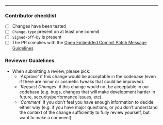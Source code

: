
---
### Contributor checklist
<!-- For completed items, change [ ] to [x].  -->
- [ ] Changes have been tested
- [ ] `Change-type` present on at least one commit
- [ ] `Signed-off-by` is present
- [ ] The PR complies with the [Open Embedded Commit Patch Message Guidelines](http://www.openembedded.org/wiki/Commit_Patch_Message_Guidelines)
<!-- optional: `Changelog-entry` present on at least one commit if you want to set the changelog entry manually-->

### Reviewer Guidelines
- When submitting a review, please pick:
  - '*Approve*' if this change would be acceptable in the codebase (even if there are minor or cosmetic tweaks that could be improved).
  - '*Request Changes*' if this change would not be acceptable in our codebase (e.g. bugs, changes that will make development harder in future, security/performance issues, etc).
  - '*Comment*' if you don't feel you have enough information to decide either way (e.g. if you have major questions, or you don't understand the context of the change sufficiently to fully review yourself, but want to make a comment)
